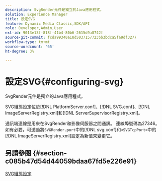 ```yaml
---
description: SvgRender元件是獨立的Java應用程式。
solution: Experience Manager
title: 設定SVG
feature: Dynamic Media Classic,SDK/API
role: Developer,Admin,User
exl-id: 9013e13f-818f-41b4-80b6-2615d9a8742f
source-git-commit: fcda99340a18d5037157723bb3bdca5fa9df3277
workflow-type: tm+mt
source-wordcount: '65'
ht-degree: 3%

---
```


# 設定SVG{#configuring-svg}

SvgRender元件是獨立的Java應用程式。

SVG組態設定位於[!DNL PlatformServer.conf]、[!DNL SVG.conf]、[!DNL ImageServerRegistry.xml]和[!DNL ServerSupervisorRegistry.xml]。

通訊端連線是用來在SvgRender和影像伺服器之間通訊。 連線埠號碼為27346。 如有必要，可透過將`SVGRender.port`中的[!DNL svg.conf]和`<SVGTcpPort>`中的[!DNL ImageServerRegistry.xml]設定為新值來變更它。

## 另請參閱 {#section-c085b47d54d44059bdaa67fd5e226e91}

[SVG組態設定](../../../is-api/image-serving-api-ref/c-configuration-and-administration/c-server-settings/r-svg.md#reference-232104868b2d4af9a4ac9c87552c0bb5)
